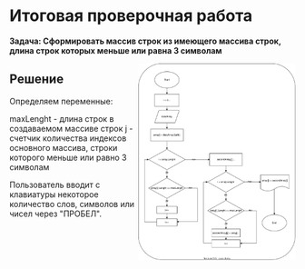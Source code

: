 # Итоговая проверочная работа

**Задача: Сформировать массив строк из имеющего массива строк, длина строк которых меньше или равна 3 символам**

<img src=".//IMG/block_diagram.svg " width="55%" align="right"> 

## Решение

Определяем переменные:

maxLenght - длина строк в создаваемом массиве строк
j - счетчик количества индексов основного массива, строки которого меньше или равно 3 символам


Пользователь вводит с клавиатуры некоторое количество слов, символов или чисел через "ПРОБЕЛ".

